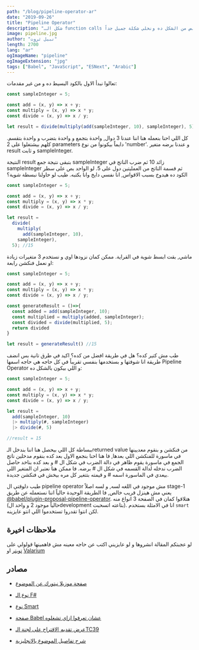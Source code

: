 ```yaml
---
path: "/blog/pipeline-operator-ar"
date: "2019-09-26"
title: "Pipeline Operator"
description: "شكل الـ function calls لما بيكونوا جوا بعض وحش, النهاردة هنخلص من الشكل ده ونخلي شكلة جميل جداً"
image: pipeline.jpg
author: "نبيل ثروت"
length: 2700
lang: "ar"
ogImageName: "pipeline"
ogImageExtension: "jpg"
tags: ["Babel", "JavaScript", "ESNext", "Arabic"]
---
```


تعالوا نبدأ الاول بالكود البسيط ده و من غير مقدمات:

<div dir="ltr">

```js
const sampleInteger = 5;

const add = (x, y) => x + y;
const multiply = (x, y) => x * y;
const divide = (x, y) => x / y;

let result = divide(multiply(add(sampleInteger, 10), sampleInteger), 5); //15
```

</div>

كل اللي احنا بنعمله هنا اننا عندنا 3 دوال, واحدة بتجمع و واحدة بتضرب و واحدة بتقسم. كلهم بيشتغلوا على 2 parameters دايماً بيكونوا من نوع 'number'. و عندنا برضه متغير result و ثابت sampleInteger.

النتيجة result بتبقى نتيجة جمع sampleInteger زائد 10 ثم ضرب الناتج في sampleInteger ثم قسمة الناتج من العمليتين دول على 5. لو الواحد بص على سطر الكود ده هيدوخ بسبب الاقواس, انا نفسي دايخ وانا بكتبه. طيب لو حاولنا نبسطة شوية؟ 

<div dir="ltr">

```js
const sampleInteger = 5;

const add = (x, y) => x + y;
const multiply = (x, y) => x * y;
const divide = (x, y) => x / y;

let result = 
  divide(
    multiply(
      add(sampleInteger, 10), 
    sampleInteger), 
  5); //15
```

</div>


ماشي, بقت ابسط شوية في القراية. ممكن كمان نزودها اوي و نستخدم 3 متغيرات زيادة او نعمل فنكشن رابعة: 

<div dir="ltr">

```js
const sampleInteger = 5;

const add = (x, y) => x + y;
const multiply = (x, y) => x * y;
const divide = (x, y) => x / y;

const generateResult = ()=>{
  const added = add(sampleInteger, 10);
  const multiplied = multiply(added, sampleInteger);
  const divided = divide(multiplied, 5);
  return divided
}

let result = generateResult() //15
```

</div>

طب مش كتير كده؟ هل في طريقة افضل من كده؟ اكيد في طرق تانية بس انضف طريقة انا شوفتها و بستخدمها بنفسي تقريباً في كل حاجه هي حاجه اسمها Pipeline Operator و اللي بيكون بالشكل ده: 

<div dir="ltr">

```js
const sampleInteger = 5;

const add = (x, y) => x + y;
const multiply = (x, y) => x * y;
const divide = (x, y) => x / y;

let result = 
  add(sampleInteger, 10)
  |> multiply(#, sampleInteger)
  |> divide(#, 5)

//result = 15
```
</div>

ببساطة كل اللي بيحصل هنا اننا بندخل الـreturned value من فنكشن و بنقوم معديينها في ماسورة للفنكشن اللي بعدها, فا هنا احنا بنجمع الاول بعد كده بنقوم مدخلين ناتج الجمع في ماسورة يقوم ظاهر في دالة الضرب في شكل ال # و بعد كده بناخد حاصل الضرب ندخله لدالة القسمه في شكل ال # برضه. فا ممكن هنا نعتبر ان المتغير اللي بيعدي في الماسورة اسمه # و قيمته بتتغير كل مره بيخش في فنكشن جديدة.

طيب دلوقتي ال pipeline operator مش موجود في اللغه لسه, و لسه اصلاً stage-1 يعني مش هينزل قريب خالص, فا الطريقة الوحيدة حالياً اننا نستعمله عن طريق [@babel/plugin-proposal-pipeline-operator](https://babeljs.io/docs/en/babel-plugin-proposal-pipeline-operator). هتلاقوا كمان في الصفحة 3 انواع منه (حالياً موجود 2 و واحد الdevelopment بتاعته اتسحبت). انا في الامثلة بستخدم `smart` لكن انتوا تقدروا تستخدموا اللي انتو عايزينه. 

## ملاحظات اخيرة
لو عجبتكم المقالة انشروها و لو عايزيني اكتب عن حاجه معينه مش فاهمينها قولولي على [تويتر](https://twitter.com/Nabil_Tharwat16) او [Valarium](https://discord.gg/xrGAnTg)

## مصادر
- [صفحة موزيلا نيتورك عن الموضوع](https://developer.mozilla.org/en-US/docs/Web/JavaScript/Reference/Operators/Pipeline_operator)

- [نوع الـ F#](https://github.com/valtech-nyc/proposal-fsharp-pipelines/blob/master/README.md)

- [نوع Smart](https://github.com/js-choi/proposal-smart-pipelines/blob/master/readme.md)

- [صفحة Babel عشان تعرفوا ازاي تشغلوه](https://babeljs.io/docs/en/babel-plugin-proposal-pipeline-operator)

- [عرض تقديم الاقتراح على لجنة الـTC39](https://docs.google.com/presentation/d/1eFFRK1wLIazIuK0F6fY974OIDvvWXS890XAMB59PUBA/edit#slide=id.g34fe3d0ed9_0_12)

- [شرح تفاصيل الموضوع بالانجليزية](https://itnext.io/how-to-try-the-javascript-pipeline-operator-today-e3f75eb12cf1)